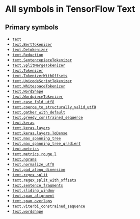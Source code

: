 # All symbols in TensorFlow Text

## Primary symbols
*  <a href="./text.md"><code>text</code></a>
*  <a href="./text/BertTokenizer.md"><code>text.BertTokenizer</code></a>
*  <a href="./text/Detokenizer.md"><code>text.Detokenizer</code></a>
*  <a href="./text/Reduction.md"><code>text.Reduction</code></a>
*  <a href="./text/SentencepieceTokenizer.md"><code>text.SentencepieceTokenizer</code></a>
*  <a href="./text/SplitMergeTokenizer.md"><code>text.SplitMergeTokenizer</code></a>
*  <a href="./text/Tokenizer.md"><code>text.Tokenizer</code></a>
*  <a href="./text/TokenizerWithOffsets.md"><code>text.TokenizerWithOffsets</code></a>
*  <a href="./text/UnicodeScriptTokenizer.md"><code>text.UnicodeScriptTokenizer</code></a>
*  <a href="./text/WhitespaceTokenizer.md"><code>text.WhitespaceTokenizer</code></a>
*  <a href="./text/WordShape.md"><code>text.WordShape</code></a>
*  <a href="./text/WordpieceTokenizer.md"><code>text.WordpieceTokenizer</code></a>
*  <a href="./text/case_fold_utf8.md"><code>text.case_fold_utf8</code></a>
*  <a href="./text/coerce_to_structurally_valid_utf8.md"><code>text.coerce_to_structurally_valid_utf8</code></a>
*  <a href="./text/gather_with_default.md"><code>text.gather_with_default</code></a>
*  <a href="./text/greedy_constrained_sequence.md"><code>text.greedy_constrained_sequence</code></a>
*  <a href="./text/keras.md"><code>text.keras</code></a>
*  <a href="./text/keras/layers.md"><code>text.keras.layers</code></a>
*  <a href="./text/keras/layers/ToDense.md"><code>text.keras.layers.ToDense</code></a>
*  <a href="./text/max_spanning_tree.md"><code>text.max_spanning_tree</code></a>
*  <a href="./text/max_spanning_tree_gradient.md"><code>text.max_spanning_tree_gradient</code></a>
*  <a href="./text/metrics.md"><code>text.metrics</code></a>
*  <a href="./text/metrics/rouge_l.md"><code>text.metrics.rouge_l</code></a>
*  <a href="./text/ngrams.md"><code>text.ngrams</code></a>
*  <a href="./text/normalize_utf8.md"><code>text.normalize_utf8</code></a>
*  <a href="./text/pad_along_dimension.md"><code>text.pad_along_dimension</code></a>
*  <a href="./text/regex_split.md"><code>text.regex_split</code></a>
*  <a href="./text/regex_split_with_offsets.md"><code>text.regex_split_with_offsets</code></a>
*  <a href="./text/sentence_fragments.md"><code>text.sentence_fragments</code></a>
*  <a href="./text/sliding_window.md"><code>text.sliding_window</code></a>
*  <a href="./text/span_alignment.md"><code>text.span_alignment</code></a>
*  <a href="./text/span_overlaps.md"><code>text.span_overlaps</code></a>
*  <a href="./text/viterbi_constrained_sequence.md"><code>text.viterbi_constrained_sequence</code></a>
*  <a href="./text/wordshape.md"><code>text.wordshape</code></a>